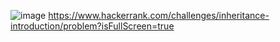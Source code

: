 ![image](https://user-images.githubusercontent.com/65951872/180635561-4794be7a-b5ea-4eba-8922-04ca57832720.png)
https://www.hackerrank.com/challenges/inheritance-introduction/problem?isFullScreen=true
